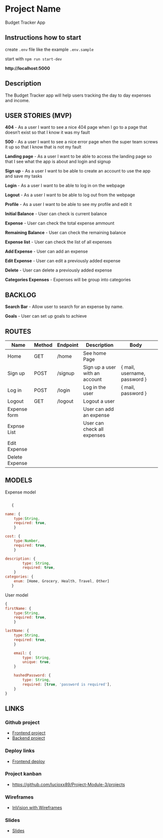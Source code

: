 # Project Name

Budget Tracker App

## Instructions how to start

create `.env` file like the example `.env.sample`

start with `npm run start-dev`

**http://localhost:5000**

## Description

The Budget Tracker app will help users tracking the day to day expenses and income.

## USER STORIES (MVP)

**404** - As a user I want to see a nice 404 page when I go to a page that doesn’t exist so that I know it was my fault

**500** - As a user I want to see a nice error page when the super team screws it up so that I know that is not my fault

**Landing page** - As a user I want to be able to access the landing page so that I see what the app is about and login and signup

**Sign up** - As a user I want to be able to create an account to use the app and save my tasks

**Login** - As a user I want to be able to log in on the webpage

**Logout** - As a user I want to be able to log out from the webpage

**Profile** - As a user I want to be able to see my profile and edit it

**Initial Balance** - User can check is current balance

**Expense** - User can check the total expense ammount

**Remaining Balance** - User can check the remaining balance

**Expense list** - User can check the list of all expenses

**Add Expense** - User can add an expense

**Edit Expense** - User can edit a previously added expense

**Delete** - User can delete a previously added expense

**Categories Expenses** - Expenses will be group into categories


## BACKLOG

**Search Bar** - Allow user to search for an expense by name.

**Goals** - User can set up goals to achieve 



## ROUTES

| Name          | Method | Endpoint | Description                    | Body                         |     |
| ------------  | ------ | -------- | ------------------------------ | ---------------------------- | --- |
| Home          | GET    | /home    | See home Page                  |                              |     |
| Sign up       | POST   | /signup  | Sign up a user with an account | { mail, username, password } |     |
| Log in        | POST   | /login   | Log in the user                | { mail, password }           |     |
| Logout        | GET    | /logout  | Logout a user                  |                              |     |
| Expense form  |        |          | User can add an expense        |
| Expnse List   |        |          | User can check all expenses    |
| Edit Expense  |        |
| Delete Expense|

## MODELS

Expense model

```js

   {

name: {
    type:String,
    required: true,
    }

cost: {
    type:Number,
    required: true,
    }

description: {
        type: String,
        required: true,
    }
categories: {
	enum: [Home, Grocery, Health, Travel, Other]
   }
```

User model

```js
{
firstName: {
    type:String,
    required: true,
    }

lastName: {
    type:String,
    required: true,
    }

    email: {
        type: String,
        unique: true,
    }

    hashedPassword: {
        type: String,
        required: [true, 'password is required'],
    }
}
```

## LINKS

### Github project

- [Frontend project]()
- [Backend project]()

### Deploy links

- [Frontend deploy]()

### Project kanban

- https://github.com/lucioxx89/Project-Module-3/projects

### Wireframes

- [InVision with Wireframes]()

### Slides

- [Slides]()

